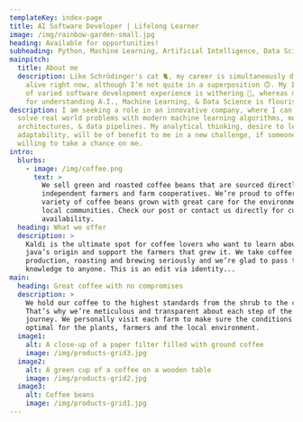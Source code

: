 ```yaml
---
templateKey: index-page
title: AI Software Developer | Lifelong Learner
image: /img/rainbow-garden-small.jpg
heading: Available for opportunities!
subheading: Python, Machine Learning, Artificial Intelligence, Data Science
mainpitch:
  title: About me
  description: Like Schrödinger's cat 🐈, my career is simultaneously dead AND
    alive right now, although I’m not quite in a superposition 🙃. My 15+ years
    of varied software development experience is withering 🥀, whereas my verve
    for understanding A.I., Machine Learning, & Data Science is flourishing 🌱.
description: I am seeking a role in an innovative company, where I can help
  solve real world problems with modern machine learning algorithms, model
  architectures, & data pipelines. My analytical thinking, desire to learn, &
  adaptability, will be of benefit to me in a new challenge, if someone is
  willing to take a chance on me.
intro:
  blurbs:
    - image: /img/coffee.png
      text: >
        We sell green and roasted coffee beans that are sourced directly from
        independent farmers and farm cooperatives. We’re proud to offer a
        variety of coffee beans grown with great care for the environment and
        local communities. Check our post or contact us directly for current
        availability.
  heading: What we offer
  description: >
    Kaldi is the ultimate spot for coffee lovers who want to learn about their
    java’s origin and support the farmers that grew it. We take coffee
    production, roasting and brewing seriously and we’re glad to pass that
    knowledge to anyone. This is an edit via identity...
main:
  heading: Great coffee with no compromises
  description: >
    We hold our coffee to the highest standards from the shrub to the cup.
    That’s why we’re meticulous and transparent about each step of the coffee’s
    journey. We personally visit each farm to make sure the conditions are
    optimal for the plants, farmers and the local environment.
  image1:
    alt: A close-up of a paper filter filled with ground coffee
    image: /img/products-grid3.jpg
  image2:
    alt: A green cup of a coffee on a wooden table
    image: /img/products-grid2.jpg
  image3:
    alt: Coffee beans
    image: /img/products-grid1.jpg
---
```

